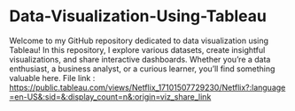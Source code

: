 # Data-Visualization-Using-Tableau
Welcome to my GitHub repository dedicated to data visualization using Tableau! In this repository, I explore various datasets, create insightful visualizations, and share interactive dashboards. Whether you’re a data enthusiast, a business analyst, or a curious learner, you’ll find something valuable here.
File link : https://public.tableau.com/views/Netflix_17101507729230/Netflix?:language=en-US&:sid=&:display_count=n&:origin=viz_share_link
